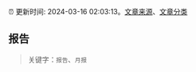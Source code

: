 :alarm_clock: 更新时间: 2024-03-16 02:03:13。[文章来源](/README.md)、[文章分类](/TAGS.md)

## 报告


> 关键字：`报告`、`月报`



